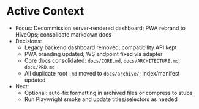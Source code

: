 # Active Context

- Focus: Decommission server-rendered dashboard; PWA rebrand to HiveOps; consolidate markdown docs
- Decisions:
  - Legacy backend dashboard removed; compatibility API kept
  - PWA branding updated; WS endpoint fixed via adapter
  - Core docs consolidated: `docs/CORE.md`, `docs/ARCHITECTURE.md`, `docs/PRD.md`
  - All duplicate root `.md` moved to `docs/archive/`; index/manifest updated
- Next:
  - Optional: auto-fix formatting in archived files or compress to stubs
  - Run Playwright smoke and update titles/selectors as needed
